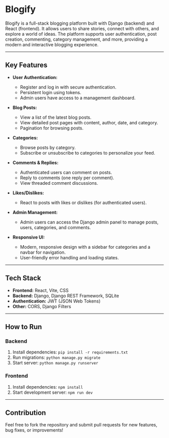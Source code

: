 # Blogify

Blogify is a full-stack blogging platform built with Django (backend) and React (frontend). It allows users to share stories, connect with others, and explore a world of ideas. The platform supports user authentication, post creation, commenting, category management, and more, providing a modern and interactive blogging experience.

---

## Key Features

- **User Authentication:**
  - Register and log in with secure authentication.
  - Persistent login using tokens.
  - Admin users have access to a management dashboard.

- **Blog Posts:**
  - View a list of the latest blog posts.
  - View detailed post pages with content, author, date, and category.
  - Pagination for browsing posts.

- **Categories:**
  - Browse posts by category.
  - Subscribe or unsubscribe to categories to personalize your feed.

- **Comments & Replies:**
  - Authenticated users can comment on posts.
  - Reply to comments (one reply per comment).
  - View threaded comment discussions.

- **Likes/Dislikes:**
  - React to posts with likes or dislikes (for authenticated users).

- **Admin Management:**
  - Admin users can access the Django admin panel to manage posts, users, categories, and comments.

- **Responsive UI:**
  - Modern, responsive design with a sidebar for categories and a navbar for navigation.
  - User-friendly error handling and loading states.

---

## Tech Stack

- **Frontend:** React, Vite, CSS
- **Backend:** Django, Django REST Framework, SQLite
- **Authentication:** JWT (JSON Web Tokens)
- **Other:** CORS, Django Filters

---

## How to Run

### Backend
1. Install dependencies: `pip install -r requirements.txt`
2. Run migrations: `python manage.py migrate`
3. Start server: `python manage.py runserver`

### Frontend
1. Install dependencies: `npm install`
2. Start development server: `npm run dev`

---

## Contribution

Feel free to fork the repository and submit pull requests for new features, bug fixes, or improvements!
